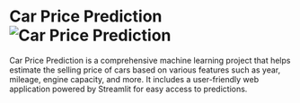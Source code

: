 # Car Price Prediction ![Car Price Prediction](https://cdn-icons-png.flaticon.com/512/2168/2168422.png)

Car Price Prediction is a comprehensive machine learning project that helps estimate the selling price of cars based on various features such as year, mileage, engine capacity, and more. It includes a user-friendly web application powered by Streamlit for easy access to predictions.
